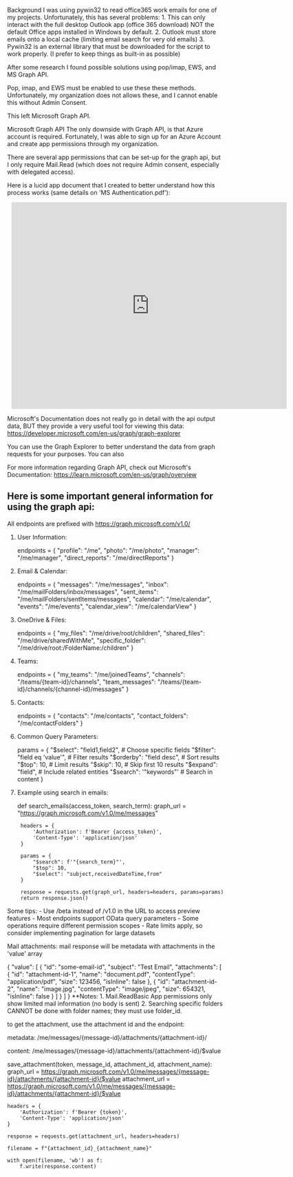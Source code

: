 Background
I was using pywin32 to read office365 work emails for one of my projects. 
Unfortunately, this has several problems:
    1. This can only interact with the full desktop Outlook app (office 365 download) NOT the default Office apps installed in Windows by default.
    2. Outlook must store emails onto a local cache (limiting email search for very old emails)
    3. Pywin32 is an external library that must be downloaded for the script to work properly. (I prefer to keep things as built-in as possible)

After some research I found possible solutions using pop/imap, EWS, and MS Graph API.

Pop, imap, and EWS must be enabled to use these these methods. Unfortunately, my organization does not allows these, and I cannot enable this without Admin Consent.

This left Microsoft Graph API.



Microsoft Graph API
The only downside with Graph API, is that Azure account is required. Fortunately, I was able to sign up for an Azure Account and create app permissions through
my organization.

There are several app permissions that can be set-up for the graph api, but I only require Mail.Read (which does not require Admin consent, especially with delegated access).

Here is a lucid app document that I created to better understand how this process works (same details on 'MS Authentication.pdf'):
<div style="width: 640px; height: 480px; margin: 10px; position: relative;"><iframe allowfullscreen frameborder="0" style="width:640px; height:480px" src="https://lucid.app/documents/embedded/68c0fa32-d3da-42ba-9e48-41bb291f61b2" id="qafEOB5jwZQA"></iframe></div>

Microsoft's Documentation does not really go in detail with the api output data, BUT they provide a very useful tool for viewing this data:
https://developer.microsoft.com/en-us/graph/graph-explorer

You can use the Graph Explorer to better understand the data from graph requests for your purposes. You can also 

For more information regarding Graph API, check out Microsoft's Documentation:
https://learn.microsoft.com/en-us/graph/overview


Here is some important general information for using the graph api:
--------------------------------------------------------------------
All endpoints are prefixed with https://graph.microsoft.com/v1.0/

1. User Information:

    endpoints = {
        "profile": "/me",
        "photo": "/me/photo",
        "manager": "/me/manager",
        "direct_reports": "/me/directReports"
    }

2. Email & Calendar:

    endpoints = {
        "messages": "/me/messages",
        "inbox": "/me/mailFolders/inbox/messages",
        "sent_items": "/me/mailFolders/sentItems/messages",
        "calendar": "/me/calendar",
        "events": "/me/events",
        "calendar_view": "/me/calendarView"
    }


3. OneDrive & Files:

    endpoints = {
        "my_files": "/me/drive/root/children",
        "shared_files": "/me/drive/sharedWithMe",
        "specific_folder": "/me/drive/root:/FolderName:/children"
    }

4. Teams:

    endpoints = {
        "my_teams": "/me/joinedTeams",
        "channels": "/teams/{team-id}/channels",
        "team_messages": "/teams/{team-id}/channels/{channel-id}/messages"
    }

5. Contacts:

    endpoints = {
        "contacts": "/me/contacts",
        "contact_folders": "/me/contactFolders"
    }

6. Common Query Parameters:

    params = {
        "$select": "field1,field2",  # Choose specific fields
        "$filter": "field eq 'value'",  # Filter results
        "$orderby": "field desc",  # Sort results
        "$top": 10,  # Limit results
        "$skip": 10,  # Skip first 10 results
        "$expand": "field",  # Include related entities
        "$search": '"keywords"'  # Search in content
    }

7. Example using search in emails:

    def search_emails(access_token, search_term):
        graph_url = "https://graph.microsoft.com/v1.0/me/messages"
    
        headers = {
            'Authorization': f'Bearer {access_token}',
            'Content-Type': 'application/json'
        }
        
        params = {
            "$search": f'"{search_term}"',
            "$top": 10,
            "$select": "subject,receivedDateTime,from"
        }
    
        response = requests.get(graph_url, headers=headers, params=params)
        return response.json()

Some tips:
    - Use /beta instead of /v1.0 in the URL to access preview features
    - Most endpoints support OData query parameters
    - Some operations require different permission scopes
    - Rate limits apply, so consider implementing pagination for large datasets


Mail attachments:
mail response will be metadata with attachments in the 'value' array

{
    "value": [
        {
            "id": "some-email-id",
            "subject": "Test Email",
            "attachments": [
                {
                    "id": "attachment-id-1",
                    "name": "document.pdf",
                    "contentType": "application/pdf",
                    "size": 123456,
                    "isInline": false
                },
                {
                    "id": "attachment-id-2",
                    "name": "image.jpg",
                    "contentType": "image/jpeg",
                    "size": 654321,
                    "isInline": false
                }
            ]
        }
    ]
}
**Notes: 
    1. Mail.ReadBasic App permissions only show limited mail information (no body is sent)
    2. Searching specific folders CANNOT be done with folder names; they must use folder_id.

to get the attachment, use the attachment id and the endpoint:

metadata:
/me/messages/{message-id}/attachments/{attachment-id}/


content:
/me/messages/{message-id}/attachments/{attachment-id}/$value

save_attachment(token, message_id, attachment_id, attachment_name):
    graph_url = https://graph.microsoft.com/v1.0/me/messages/{message-id}/attachments/{attachment-id}/$value
    attachment_url = https://graph.microsoft.com/v1.0/me/messages/{message-id}/attachments/{attachment-id}/$value

    headers = {
        'Authorization': f'Bearer {token}',
        'Content-Type': 'application/json'
    }

    response = requests.get(attachment_url, headers=headers)

    filename = f"{attachment_id}_{attachment_name}"
    
    with open(filename, 'wb') as f:
        f.write(response.content)